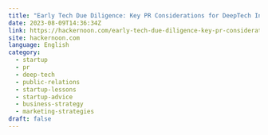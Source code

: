 ```yaml
---
title: "Early Tech Due Diligence: Key PR Considerations for DeepTech Initiatives"
date: 2023-08-09T14:36:34Z
link: https://hackernoon.com/early-tech-due-diligence-key-pr-considerations-for-deeptech-initiatives?source=rss&utm_medium=RSS&utm_source=news.12bit.vn
site: hackernoon.com
language: English
category:
  - startup
  - pr
  - deep-tech
  - public-relations
  - startup-lessons
  - startup-advice
  - business-strategy
  - marketing-strategies
draft: false
---
```

